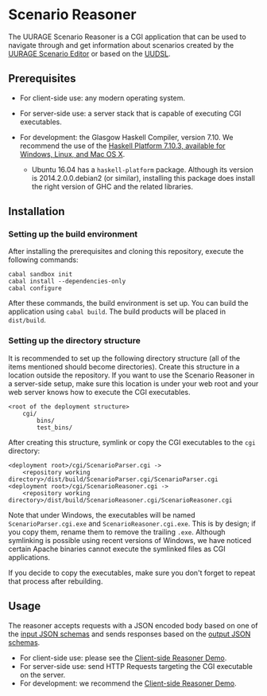 # Scenario Reasoner

The UURAGE Scenario Reasoner is a CGI application that can be used to navigate through and get information about scenarios created by the [UURAGE Scenario Editor](https://github.com/UURAGE/ScenarioEditor) or based on the [UUDSL](http://uudsl.github.io/scenario).

## Prerequisites

* For client-side use: any modern operating system.

* For server-side use: a server stack that is capable of executing CGI executables.

* For development: the Glasgow Haskell Compiler, version 7.10. We recommend the use of the [Haskell Platform 7.10.3, available for Windows, Linux, and Mac OS X](https://www.haskell.org/platform/prior.html).

	* Ubuntu 16.04 has a `haskell-platform` package. Although its version is 2014.2.0.0.debian2 (or similar), installing this package does install the right version of GHC and the related libraries.

## Installation

### Setting up the build environment

After installing the prerequisites and cloning this repository, execute the following commands:

    cabal sandbox init
    cabal install --dependencies-only
    cabal configure

After these commands, the build environment is set up. You can build the application using `cabal build`. The build products will be placed in `dist/build`.

### Setting up the directory structure

It is recommended to set up the following directory structure (all of the items mentioned should become directories). Create this structure in a location outside the repository. If you want to use the Scenario Reasoner in a server-side setup, make sure this location is under your web root and your web server knows how to execute the CGI executables.

    <root of the deployment structure>
        cgi/
            bins/
            test_bins/

After creating this structure, symlink or copy the CGI executables to the `cgi` directory:

    <deployment root>/cgi/ScenarioParser.cgi ->
        <repository working directory>/dist/build/ScenarioParser.cgi/ScenarioParser.cgi
    <deployment root>/cgi/ScenarioReasoner.cgi ->
        <repository working directory>/dist/build/ScenarioReasoner.cgi/ScenarioReasoner.cgi

Note that under Windows, the executables will be named `ScenarioParser.cgi.exe` and `ScenarioReasoner.cgi.exe`. This is by design; if you copy them, rename them to remove the trailing `.exe`. Although symlinking is possible using recent versions of Windows, we have noticed certain Apache binaries cannot execute the symlinked files as CGI applications.

If you decide to copy the executables, make sure you don't forget to repeat that process after rebuilding.

## Usage

The reasoner accepts requests with a JSON encoded body based on one of the [input JSON schemas](doc/schemas) and sends responses based on the [output JSON schemas](doc/schemas).

* For client-side use: please see the [Client-side Reasoner Demo](https://github.com/UURAGE/ClientSideReasonerDemo).
* For server-side use: send HTTP Requests targeting the CGI executable on the server.
* For development: we recommend the [Client-side Reasoner Demo](https://github.com/UURAGE/ClientSideReasonerDemo).
